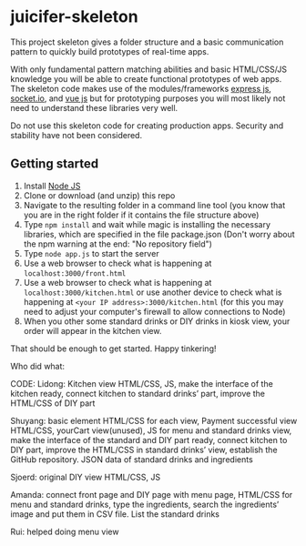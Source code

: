 # juicifer-skeleton
This project skeleton gives a folder structure and a basic communication pattern to quickly build prototypes of real-time apps. 

With only fundamental pattern matching abilities and basic HTML/CSS/JS knowledge you will be able to create functional prototypes of web apps. The skeleton code makes use of the modules/frameworks [express js](https://expressjs.com), [socket.io](http://socket.io), and [vue js](https://vuejs.org/) but for prototyping purposes you will most likely not need to understand these libraries very well.

Do not use this skeleton code for creating production apps. Security and stability have not been considered.

## Getting started

1. Install [Node JS](https://nodejs.org)
2. Clone or download (and unzip) this repo
3. Navigate to the resulting folder in a command line tool (you know that you are in the right folder if it contains the file structure above)
4. Type `npm install` and wait while magic is installing the necessary libraries, which are specified in the file package.json (Don't worry about the npm warning at the end: "No repository field")
5. Type `node app.js` to start the server
6. Use a web browser to check what is happening at `localhost:3000/front.html`
7. Use a web browser to check what is happening at `localhost:3000/kitchen.html` or use another device to check what is happening at `<your IP address>:3000/kitchen.html` (for this you may need to adjust your computer's firewall to allow connections to Node)
8. When you other some standard drinks or DIY drinks in kiosk view, your order will appear in the kitchen view. 

That should be enough to get started. Happy tinkering!


Who did what: 

CODE: 
Lidong: Kitchen view HTML/CSS, JS, make the interface of the kitchen ready, connect kitchen to standard drinks’ part, improve the HTML/CSS of DIY part

Shuyang: basic element HTML/CSS for each view, Payment successful view HTML/CSS, yourCart view(unused), JS for menu and standard drinks view, make the interface of the standard and DIY part ready, connect kitchen to DIY part, improve the HTML/CSS in standard drinks’ view, establish the GitHub repository. JSON data of standard drinks and ingredients
 
Sjoerd: original DIY view HTML/CSS, JS
 
Amanda: connect front page and DIY page with menu page, HTML/CSS for menu and standard drinks, type the ingredients, search the ingredients’ image and put them in CSV file. List the standard drinks

Rui: helped doing menu view

